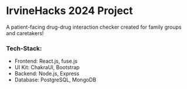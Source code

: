 # IrvineHacks 2024 Project

A patient-facing drug-drug interaction checker created for family groups and caretakers!

### Tech-Stack: 
  - Frontend: React.js, fuse.js
  - UI Kit: ChakraUI, Bootstrap
  - Backend: Node.js, Express
  - Database: PostgreSQL, MongoDB
